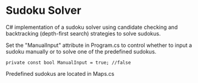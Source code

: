 # Sudoku Solver

C# implementation of a sudoku solver using candidate checking and backtracking (depth-first search) strategies to solve sudokus.

Set the "ManualInput" attribute in Program.cs to control whether to input a sudoku manually or to solve one of the predefined sudokus.
```
private const bool ManualInput = true; //false
```

Predefined sudokus are located in Maps.cs
